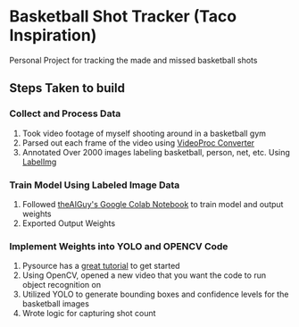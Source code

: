 # Basketball Shot Tracker (Taco Inspiration)

Personal Project for tracking the made and missed basketball shots

## Steps Taken to build

### Collect and Process Data
1. Took video footage of myself shooting around in a basketball gym
2. Parsed out each frame of the video using [VideoProc Converter](https://www.videoproc.com/)
3. Annotated Over 2000 images labeling basketball, person, net, etc. Using [LabelImg](https://github.com/HumanSignal/labelImg)

### Train Model Using Labeled Image Data
1. Followed [theAIGuy's Google Colab Notebook](https://colab.research.google.com/drive/1Mh2HP_Mfxoao6qNFbhfV3u28tG8jAVGk) to train model and output weights
2. Exported Output Weights

### Implement Weights into YOLO and OPENCV Code
1. Pysource has a [great tutorial](https://www.youtube.com/watch?v=GgGro5IV-cs&ab_channel=Pysource) to get started
2. Using OpenCV, opened a new video that you want the code to run object recognition on
3. Utilized YOLO to generate bounding boxes and confidence levels for the basketball images
4. Wrote logic for capturing shot count
